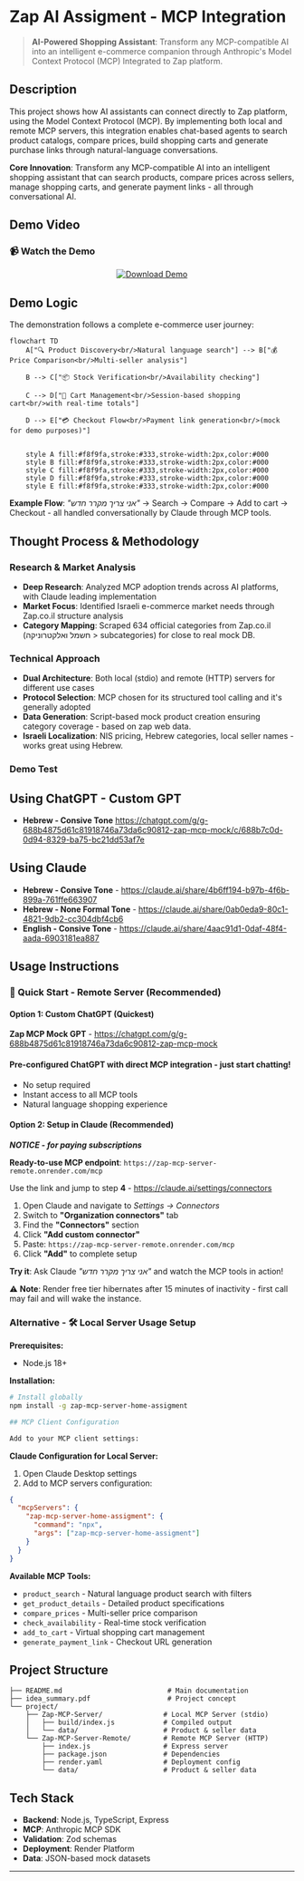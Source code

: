 # Zap AI Assigment - MCP Integration


> **AI-Powered Shopping Assistant**: Transform any MCP-compatible AI into an intelligent e-commerce companion through Anthropic's Model Context Protocol (MCP) Integrated to Zap platform.

## Description

This project shows how AI assistants can connect directly to Zap platform, using the Model Context Protocol (MCP). By implementing both local and remote MCP servers, this integration enables chat-based agents to search product catalogs, compare prices, build shopping carts and generate purchase links through natural-language conversations.


**Core Innovation**: Transform any MCP-compatible AI into an intelligent shopping assistant that can search products, compare prices across sellers, manage shopping carts, and generate payment links - all through conversational AI.

## Demo Video

### 📹 Watch the Demo

<div align="center">

[![Download Demo](https://img.shields.io/badge/📥_Download-3MB_MP4-blue?style=for-the-badge)](https://github.com/tamirblu/Zap-Assignment/releases/download/v1.0.0/Zap-Video-Demo.mp4)

</div>


## Demo Logic

The demonstration follows a complete e-commerce user journey:

```mermaid
flowchart TD
    A["🔍 Product Discovery<br/>Natural language search"] --> B["💰 Price Comparison<br/>Multi-seller analysis"]
    
    B --> C["📦 Stock Verification<br/>Availability checking"]

    C --> D["🛒 Cart Management<br/>Session-based shopping cart<br/>with real-time totals"]

    D --> E["💳 Checkout Flow<br/>Payment link generation<br/>(mock for demo purposes)"]
    
        
    style A fill:#f8f9fa,stroke:#333,stroke-width:2px,color:#000
    style B fill:#f8f9fa,stroke:#333,stroke-width:2px,color:#000
    style C fill:#f8f9fa,stroke:#333,stroke-width:2px,color:#000
    style D fill:#f8f9fa,stroke:#333,stroke-width:2px,color:#000
    style E fill:#f8f9fa,stroke:#333,stroke-width:2px,color:#000
```

**Example Flow**: *"אני צריך מקרר חדש"* → Search → Compare → Add to cart → Checkout - all handled conversationally by Claude through MCP tools.

## Thought Process & Methodology

### Research & Market Analysis
- **Deep Research**: Analyzed MCP adoption trends across AI platforms, with Claude leading implementation
- **Market Focus**: Identified Israeli e-commerce market needs through Zap.co.il structure analysis
- **Category Mapping**: Scraped 634 official categories from Zap.co.il (חשמל ואלקטרוניקה > subcategories) for close to real mock DB.

### Technical Approach
- **Dual Architecture**: Both local (stdio) and remote (HTTP) servers for different use cases
- **Protocol Selection**: MCP chosen for its structured tool calling and it's generally adopted
- **Data Generation**: Script-based mock product creation ensuring category coverage - based on zap web data.
- **Israeli Localization**: NIS pricing, Hebrew categories, local seller names - works great using Hebrew.

### Demo Test

## Using ChatGPT - Custom GPT

- **Hebrew - Consive Tone**
https://chatgpt.com/g/g-688b4875d61c81918746a73da6c90812-zap-mcp-mock/c/688b7c0d-0d94-8329-ba75-bc21dd53af7e

## Using Claude 

- **Hebrew - Consive Tone** - https://claude.ai/share/4b6ff194-b97b-4f6b-899a-761ffe663907
- **Hebrew - None Formal Tone** - https://claude.ai/share/0ab0eda9-80c1-4821-9db2-cc304dbf4cb6
- **English - Consive Tone** - https://claude.ai/share/4aac91d1-0daf-48f4-aada-6903181ea887




## Usage Instructions

### 🚀 Quick Start - Remote Server (Recommended)

#### Option 1: Custom ChatGPT (Quickest)

**Zap MCP Mock GPT** - https://chatgpt.com/g/g-688b4875d61c81918746a73da6c90812-zap-mcp-mock

#### Pre-configured ChatGPT with direct MCP integration - just start chatting!

- No setup required
- Instant access to all MCP tools
- Natural language shopping experience

#### Option 2: Setup in Claude (Recommended)

***NOTICE - for paying subscriptions***

**Ready-to-use MCP endpoint**: `https://zap-mcp-server-remote.onrender.com/mcp`


Use the link and jump to step **4** - https://claude.ai/settings/connectors

1. Open Claude and navigate to *Settings → Connectors*  
2. Switch to **"Organization connectors"** tab
3. Find the **"Connectors"** section 
4. Click **"Add custom connector"**
5. Paste: `https://zap-mcp-server-remote.onrender.com/mcp`
6. Click **"Add"** to complete setup

**Try it**: Ask Claude *"אני צריך מקרר חדש"* and watch the MCP tools in action!

⚠️ **Note**: Render free tier hibernates after 15 minutes of inactivity - first call may fail and will wake the instance.

### Alternative - 🛠️ Local Server Usage Setup

**Prerequisites:**
- Node.js 18+

**Installation:**
```bash
# Install globally
npm install -g zap-mcp-server-home-assigment

## MCP Client Configuration

Add to your MCP client settings:


```

**Claude Configuration for Local Server:**
1. Open Claude Desktop settings
2. Add to MCP servers configuration:
```json
{
  "mcpServers": {
    "zap-mcp-server-home-assigment": {
      "command": "npx",
      "args": ["zap-mcp-server-home-assigment"]
    }
  }
}
```

**Available MCP Tools:**
- `product_search` - Natural language product search with filters
- `get_product_details` - Detailed product specifications
- `compare_prices` - Multi-seller price comparison
- `check_availability` - Real-time stock verification
- `add_to_cart` - Virtual shopping cart management
- `generate_payment_link` - Checkout URL generation


## Project Structure

```
├── README.md                          # Main documentation
├── idea_summary.pdf                   # Project concept
└── project/
    ├── Zap-MCP-Server/               # Local MCP Server (stdio)
    │   ├── build/index.js            # Compiled output
    │   └── data/                     # Product & seller data
    └── Zap-MCP-Server-Remote/        # Remote MCP Server (HTTP)
        ├── index.js                  # Express server
        ├── package.json              # Dependencies
        ├── render.yaml               # Deployment config
        └── data/                     # Product & seller data
```


## Tech Stack

- **Backend**: Node.js, TypeScript, Express
- **MCP**: Anthropic MCP SDK
- **Validation**: Zod schemas
- **Deployment**: Render Platform
- **Data**: JSON-based mock datasets

---
